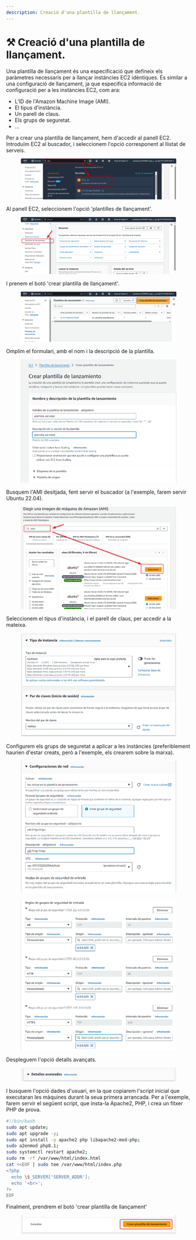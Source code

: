 ```yaml
---
description: Creació d'una plantilla de llançament.
---
```


# ⚒️ Creació d'una plantilla de llançament.

Una plantilla de llançament  és una especificació que defineix els paràmetres necessaris per a llançar instàncies EC2 idèntiques. És similar a una configuració de llançament, ja que especifica informació de configuració per a les instàncies EC2, com ara: &#x20;

* L’ID de l'Amazon Machine Image (AMI).&#x20;
* El tipus d’instància.&#x20;
* Un parell de claus.&#x20;
* Els grups de seguretat.&#x20;
* ...

Per a crear una plantilla de llançament, hem d'accedir al panell EC2. Introduïm EC2 al buscador, i seleccionem l'opció corresponent al llistat de serveis.

<figure><img src="../../.gitbook/assets/image (203).png" alt=""><figcaption></figcaption></figure>

Al panell EC2, seleccionem l'opció 'plantilles de llançament'.

<figure><img src="../../.gitbook/assets/image (204).png" alt=""><figcaption></figcaption></figure>

I prenem el botó 'crear plantilla de llançament'.

<figure><img src="../../.gitbook/assets/image (218).png" alt=""><figcaption></figcaption></figure>

Omplim el formulari, amb el nom i la descripció de la plantilla.

<figure><img src="../../.gitbook/assets/image.png" alt=""><figcaption></figcaption></figure>

Busquem l'AMI desitjada, fent servir el buscador (a l'exemple, farem servir Ubuntu 22.04).

<figure><img src="../../.gitbook/assets/image (206).png" alt=""><figcaption></figcaption></figure>

Seleccionem el tipus d'instància, i el parell de claus, per accedir a la mateixa.

<figure><img src="../../.gitbook/assets/image (207).png" alt=""><figcaption></figcaption></figure>

Configurem els grups de seguretat a aplicar a les instàncies (preferiblement haurien d'estar creats, però a l'exemple, els crearem sobre la marxa).

<figure><img src="../../.gitbook/assets/image (1).png" alt=""><figcaption></figcaption></figure>

<figure><img src="../../.gitbook/assets/image (215).png" alt=""><figcaption></figcaption></figure>

Despleguem l'opció detalls avançats.

<figure><img src="../../.gitbook/assets/image (213).png" alt=""><figcaption></figcaption></figure>

I busquem l'opció dades d'usuari, en la que copiarem l'script inicial que executaran les màquines durant la seua primera arrancada. Per a l'exemple, farem servir el següent script, que insta-la Apache2, PHP, i crea un fitxer PHP de prova.

```bash
#!/bin/bash
sudo apt update;
sudo apt upgrade -y;
sudo apt install -y apache2 php libapache2-mod-php;
sudo a2enmod php8.1;
sudo systemctl restart apache2;
sudo rm -rf /var/www/html/index.html
cat <<EOF | sudo tee /var/www/html/index.php
<?php
  echo \$_SERVER['SERVER_ADDR'];
  echo '<br>';
?>
EOF
```

Finalment, prendrem el botó 'crear plantilla de llançament'

<figure><img src="../../.gitbook/assets/image (214).png" alt=""><figcaption></figcaption></figure>
